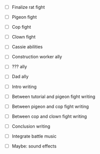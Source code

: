 -   [ ] Finalize rat fight
-   [ ] Pigeon fight
-   [ ] Cop fight
-   [ ] Clown fight

-   [ ] Cassie abilities
-   [ ] Construction worker ally
-   [ ] ??? ally
-   [ ] Dad ally

-   [ ] Intro writing
-   [ ] Between tutorial and pigeon fight writing
-   [ ] Between pigeon and cop fight writing
-   [ ] Between cop and clown fight writing
-   [ ] Conclusion writing

-   [ ] Integrate battle music
-   [ ] Maybe: sound effects
